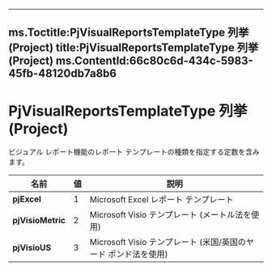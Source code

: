 

---
ms.Toctitle:PjVisualReportsTemplateType 列挙 (Project)
title:PjVisualReportsTemplateType 列挙 (Project)
ms.ContentId:66c80c6d-434c-5983-45fb-48120db7a8b6
---
# PjVisualReportsTemplateType 列挙 (Project)




ビジュアル レポート機能のレポート テンプレートの種類を指定する定数を含みます。

|**名前**|**値**|**説明**|
|---|---|---|
|**pjExcel**|1|Microsoft Excel レポート テンプレート|
|**pjVisioMetric**|2|Microsoft Visio テンプレート (メートル法を使用)|
|**pjVisioUS**|3|Microsoft Visio テンプレート (米国/英国のヤード ポンド法を使用)|




